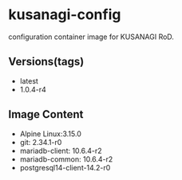 # kusanagi-config

configuration container image for KUSANAGI RoD.

## Versions(tags)
- latest
- 1.0.4-r4

## Image Content
- Alpine Linux:3.15.0
- git: 2.34.1-r0
- mariadb-client: 10.6.4-r2
- mariadb-common: 10.6.4-r2
- postgresql14-client-14.2-r0

